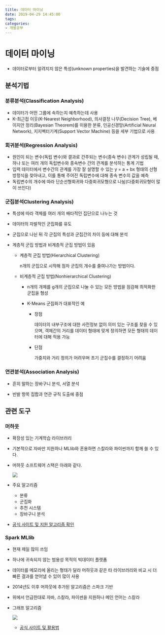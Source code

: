 ```yaml
---
title: 데이터 마이닝
date: 2019-04-29 14:45:00
tags:
categories:
- 개발공부
---
```


# 데이터 마이닝

- 데이터로부터 알려지지 않은 특성(unknown properties)을 발견하는 기술에 중점

## 분석기법

### 분류분석(Classification Analysis)

- 데이터가 어떤 그룹에 속하는지 예측하는데 사용
- K-최근접 이웃(K-Nearest Neighborhood), 의사결정 나무(Decision Tree), 베이지안 정리(Bayesian Theorem)를 이용한 분류, 인공신경망(Artificial Neural Network), 지지벡터기계(Support Vector Machine) 등을 세부 기법으로 사용

### 회귀분석(Regression Analysis)

- 원인이 되는 변수(독립 변수)와 결과로 간주되는 변수(종속 변수) 관계가 성립될 때, 하나 또는 여러 개의 독립변수와 종속변수 간의 관계를 분석하는 통계 기법
- 입력 데이터에서 변수간의 관계를 가장 잘 설명할 수 있는 y = a + bx 형태의 선형방정식을 찾아내고, 이를 통해 주어진 독립변수에 대해 종속 변수의 값을 예측
- 독립변수의 개수에 따라 단순선형회귀와 다중회귀모형으로 나뉨(다중회귀모형이 많이 쓰인다)

### 군집분석Clustering Analysis)

- 특성에 따라 객체를 여러 개의 배타적인 집단으로 나누는 것

- 데이터의 자발적인 군집화를 유도

- 군집으로 나뉜 뒤 각 군집의 특성과 군집간의 차이 등에 대해 분석

- 계층적 군집 방법과 비계층적 군집 방법이 있음

  - 계층적 군집 방법(Hierarchical Clustering)

    n개의 군집으로 시작해 점차 군집의 개수를 줄여나가는 방법이다.

  - 비계층적 군집 방법(Nonhierarchical Clustering)

    - n개의 개체를 g개의 군집으로 나눌 수 있는 모든 방법을 점검해 최적화한 군집을 형성

    - K-Means 군집화가 대표적인 예

      - 장점

        데이터의 내부구조에 대한 사전정보 없이 의미 있는 구조를 찾을 수 있으며, 객체간의 거리를 데이터 형태에 맞게 정의하면 모든 형태의 데이터에 대해 적용 가능

      - 단점

        가중치와 거리 정의가 어려우며 초기 군집수를 결정하기 어려움

### 연관분석(Association Analysis)

- 흔히 말하는 장바구니 분석, 서열 분석

- 빈발 항목 집합과 연관 규칙 도출에 중점

## 관련 도구

### 머하웃

- 확장성 있는 기계학습 라이브러리

- 기본적으로 자바만 지원하나 MLlib와 혼용하면 스칼라와 파이썬까지 함께 쓸 수 있다.

- 머하웃 소프트웨어 스택은 아래와 같다.

  ![](http://www.dbguide.net/publishing/img/dbguide/bigdata_technology/412_bigdata_01.png)

- 주요 알고리즘

  - 분류
  - 군집화
  - 추천 시스템
  - 장바구니 분석

- [공식 사이트 및 지원 알고리즘 확인](https://mahout.apache.org/)

### Spark MLlib

- 현재 제일 많이 쓰임

- 하나에 귀속되지 않는 범용성 목적의 빅데이터 플랫폼

- 데이터를 메모리에 올리는 형태가 달라 머하웃과 같은 타 라이브러리와 비교 시 더 빠른 결과를 얻어낼 수 있어 많이 사용

- 2014년도 이후 머하웃에 추가된 알고리즘은 스파크 기반

- 위에서 언급한대로 자바, 스칼라, 파이썬을 지원하나 메인 언어는 스칼라

- 그래프 알고리즘

  ![](http://www.dbguide.net/publishing/img/dbguide/bigdata_technology/413_bigdata_02.png)

  - [공식 사이트 및 활용법](https://spark.apache.org/mllib/)

